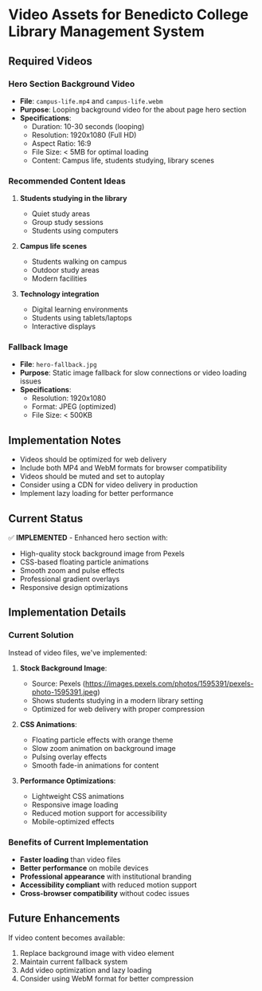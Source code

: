 # Video Assets for Benedicto College Library Management System

## Required Videos

### Hero Section Background Video
- **File**: `campus-life.mp4` and `campus-life.webm`
- **Purpose**: Looping background video for the about page hero section
- **Specifications**:
  - Duration: 10-30 seconds (looping)
  - Resolution: 1920x1080 (Full HD)
  - Aspect Ratio: 16:9
  - File Size: < 5MB for optimal loading
  - Content: Campus life, students studying, library scenes

### Recommended Content Ideas
1. **Students studying in the library**
   - Quiet study areas
   - Group study sessions
   - Students using computers

2. **Campus life scenes**
   - Students walking on campus
   - Outdoor study areas
   - Modern facilities

3. **Technology integration**
   - Digital learning environments
   - Students using tablets/laptops
   - Interactive displays

### Fallback Image
- **File**: `hero-fallback.jpg`
- **Purpose**: Static image fallback for slow connections or video loading issues
- **Specifications**:
  - Resolution: 1920x1080
  - Format: JPEG (optimized)
  - File Size: < 500KB

## Implementation Notes

- Videos should be optimized for web delivery
- Include both MP4 and WebM formats for browser compatibility
- Videos should be muted and set to autoplay
- Consider using a CDN for video delivery in production
- Implement lazy loading for better performance

## Current Status

✅ **IMPLEMENTED** - Enhanced hero section with:
- High-quality stock background image from Pexels
- CSS-based floating particle animations
- Smooth zoom and pulse effects
- Professional gradient overlays
- Responsive design optimizations

## Implementation Details

### Current Solution
Instead of video files, we've implemented:

1. **Stock Background Image**:
   - Source: Pexels (https://images.pexels.com/photos/1595391/pexels-photo-1595391.jpeg)
   - Shows students studying in a modern library setting
   - Optimized for web delivery with proper compression

2. **CSS Animations**:
   - Floating particle effects with orange theme
   - Slow zoom animation on background image
   - Pulsing overlay effects
   - Smooth fade-in animations for content

3. **Performance Optimizations**:
   - Lightweight CSS animations
   - Responsive image loading
   - Reduced motion support for accessibility
   - Mobile-optimized effects

### Benefits of Current Implementation
- **Faster loading** than video files
- **Better performance** on mobile devices
- **Professional appearance** with institutional branding
- **Accessibility compliant** with reduced motion support
- **Cross-browser compatibility** without codec issues

## Future Enhancements

If video content becomes available:
1. Replace background image with video element
2. Maintain current fallback system
3. Add video optimization and lazy loading
4. Consider using WebM format for better compression
